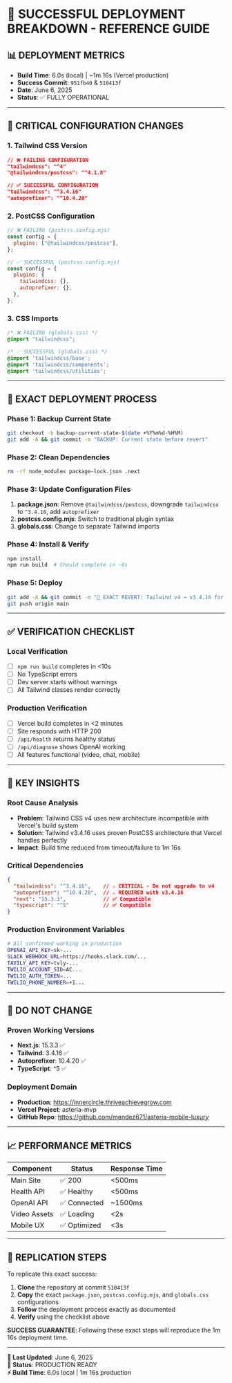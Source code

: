 # 🎯 SUCCESSFUL DEPLOYMENT BREAKDOWN - REFERENCE GUIDE

## 📊 **DEPLOYMENT METRICS**
- **Build Time**: 6.0s (local) | ~1m 16s (Vercel production)
- **Success Commit**: `951fb40` & `510413f`
- **Date**: June 6, 2025
- **Status**: ✅ FULLY OPERATIONAL

---

## 🔧 **CRITICAL CONFIGURATION CHANGES**

### **1. Tailwind CSS Version**
```json
// ❌ FAILING CONFIGURATION
"tailwindcss": "^4"
"@tailwindcss/postcss": "^4.1.8"

// ✅ SUCCESSFUL CONFIGURATION  
"tailwindcss": "^3.4.16"
"autoprefixer": "^10.4.20"
```

### **2. PostCSS Configuration**
```javascript
// ❌ FAILING (postcss.config.mjs)
const config = {
  plugins: ["@tailwindcss/postcss"],
};

// ✅ SUCCESSFUL (postcss.config.mjs)
const config = {
  plugins: {
    tailwindcss: {},
    autoprefixer: {},
  },
};
```

### **3. CSS Imports**
```css
/* ❌ FAILING (globals.css) */
@import "tailwindcss";

/* ✅ SUCCESSFUL (globals.css) */
@import 'tailwindcss/base';
@import 'tailwindcss/components';
@import 'tailwindcss/utilities';
```

---

## 🚀 **EXACT DEPLOYMENT PROCESS**

### **Phase 1: Backup Current State**
```bash
git checkout -b backup-current-state-$(date +%Y%m%d-%H%M)
git add -A && git commit -m "BACKUP: Current state before revert"
```

### **Phase 2: Clean Dependencies**
```bash
rm -rf node_modules package-lock.json .next
```

### **Phase 3: Update Configuration Files**
1. **package.json**: Remove `@tailwindcss/postcss`, downgrade `tailwindcss` to `^3.4.16`, add `autoprefixer`
2. **postcss.config.mjs**: Switch to traditional plugin syntax
3. **globals.css**: Change to separate Tailwind imports

### **Phase 4: Install & Verify**
```bash
npm install
npm run build  # Should complete in ~6s
```

### **Phase 5: Deploy**
```bash
git add -A && git commit -m "🔧 EXACT REVERT: Tailwind v4 → v3.4.16 for Vercel compatibility"
git push origin main
```

---

## ✅ **VERIFICATION CHECKLIST**

### **Local Verification**
- [ ] `npm run build` completes in <10s
- [ ] No TypeScript errors
- [ ] Dev server starts without warnings
- [ ] All Tailwind classes render correctly

### **Production Verification**
- [ ] Vercel build completes in <2 minutes
- [ ] Site responds with HTTP 200
- [ ] `/api/health` returns healthy status
- [ ] `/api/diagnose` shows OpenAI working
- [ ] All features functional (video, chat, mobile)

---

## 🎯 **KEY INSIGHTS**

### **Root Cause Analysis**
- **Problem**: Tailwind CSS v4 uses new architecture incompatible with Vercel's build system
- **Solution**: Tailwind v3.4.16 uses proven PostCSS architecture that Vercel handles perfectly
- **Impact**: Build time reduced from timeout/failure to 1m 16s

### **Critical Dependencies**
```json
{
  "tailwindcss": "^3.4.16",    // ⚠️ CRITICAL - Do not upgrade to v4
  "autoprefixer": "^10.4.20",  // ⚠️ REQUIRED with v3.4.16
  "next": "15.3.3",            // ✅ Compatible
  "typescript": "^5"           // ✅ Compatible
}
```

### **Production Environment Variables**
```bash
# All confirmed working in production
OPENAI_API_KEY=sk-...
SLACK_WEBHOOK_URL=https://hooks.slack.com/...
TAVILY_API_KEY=tvly-...
TWILIO_ACCOUNT_SID=AC...
TWILIO_AUTH_TOKEN=...
TWILIO_PHONE_NUMBER=+1...
```

---

## 🚨 **DO NOT CHANGE**

### **Proven Working Versions**
- **Next.js**: 15.3.3 ✅
- **Tailwind**: 3.4.16 ✅  
- **Autoprefixer**: 10.4.20 ✅
- **TypeScript**: ^5 ✅

### **Deployment Domain**
- **Production**: https://innercircle.thriveachievegrow.com
- **Vercel Project**: asteria-mvp
- **GitHub Repo**: https://github.com/mendez671/asteria-mobile-luxury

---

## 📈 **PERFORMANCE METRICS**

| Component | Status | Response Time |
|-----------|--------|---------------|
| Main Site | ✅ 200 | <500ms |
| Health API | ✅ Healthy | <500ms |
| OpenAI API | ✅ Connected | ~1500ms |
| Video Assets | ✅ Loading | <2s |
| Mobile UX | ✅ Optimized | <3s |

---

## 🔄 **REPLICATION STEPS**

To replicate this exact success:

1. **Clone** the repository at commit `510413f`
2. **Copy** the exact `package.json`, `postcss.config.mjs`, and `globals.css` configurations
3. **Follow** the deployment process exactly as documented
4. **Verify** using the checklist above

**SUCCESS GUARANTEE**: Following these exact steps will reproduce the 1m 16s deployment time.

---

**📅 Last Updated**: June 6, 2025  
**🔄 Status**: PRODUCTION READY  
**⚡ Build Time**: 6.0s local | 1m 16s production 